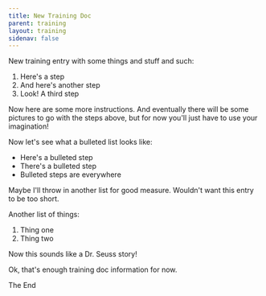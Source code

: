 ```yaml
---
title: New Training Doc
parent: training
layout: training
sidenav: false
---
```

New training entry with some things and stuff and such:

1. Here's a step
2. And here's another step
3. Look! A third step

Now here are some more instructions. And eventually there will be some pictures to go with the steps above, but for now you'll just have to use your imagination!

Now let's see what a bulleted list looks like:

* Here's a bulleted step
* There's a bulleted step
* Bulleted steps are everywhere

Maybe I'll throw in another list for good measure. Wouldn't want this entry to be too short.

Another list of things:
1. Thing one
2. Thing two

Now this sounds like a Dr. Seuss story!

Ok, that's enough training doc information for now.

The End